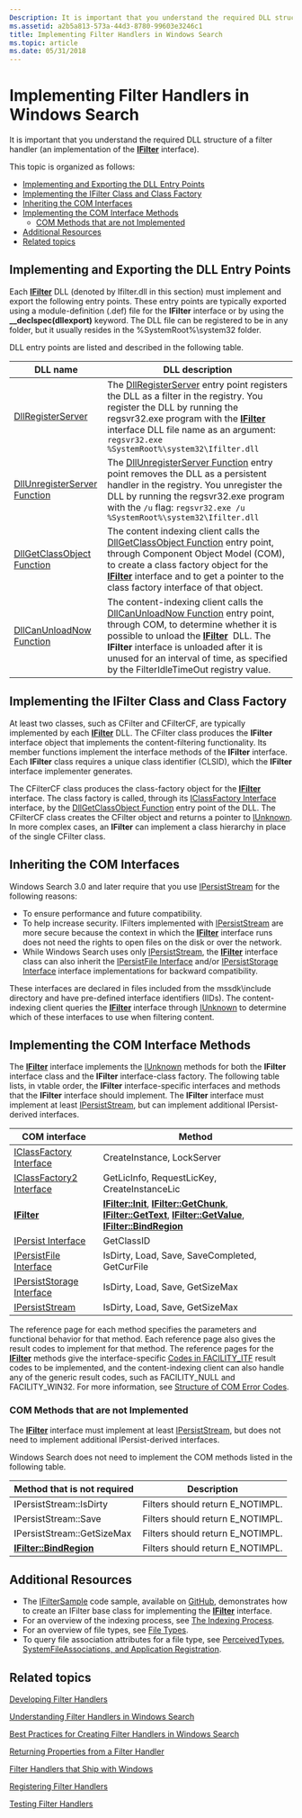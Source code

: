 ```yaml
---
Description: It is important that you understand the required DLL structure of a filter handler (an implementation of the IFilter interface).
ms.assetid: a2b5a813-573a-44d3-8780-99603e3246c1
title: Implementing Filter Handlers in Windows Search
ms.topic: article
ms.date: 05/31/2018
---
```


# Implementing Filter Handlers in Windows Search

It is important that you understand the required DLL structure of a filter handler (an implementation of the [**IFilter**](https://msdn.microsoft.com/library/Bb266451(v=VS.85).aspx) interface).

This topic is organized as follows:

- [Implementing and Exporting the DLL Entry Points](#implementing-and-exporting-the-dll-entry-points)
- [Implementing the IFilter Class and Class Factory](#implementing-the-ifilter-class-and-class-factory)
- [Inheriting the COM Interfaces](#inheriting-the-com-interfaces)
- [Implementing the COM Interface Methods](#implementing-the-com-interface-methods)
  - [COM Methods that are not Implemented](#com-methods-that-are-not-implemented)
- [Additional Resources](#additional-resources)
- [Related topics](#related-topics)

## Implementing and Exporting the DLL Entry Points

Each [**IFilter**](https://msdn.microsoft.com/library/Bb266451(v=VS.85).aspx) DLL (denoted by Ifilter.dll in this section) must implement and export the following entry points. These entry points are typically exported using a module-definition (.def) file for the **IFilter** interface or by using the **\_\_declspec(dllexport)** keyword. The DLL file can be registered to be in any folder, but it usually resides in the %SystemRoot%\\system32 folder.

DLL entry points are listed and described in the following table.

| DLL name                                                                                     | DLL description                                                                                                                                                                                                                                                                                                                                                                             |
|----------------------------------------------------------------------------------------------|---------------------------------------------------------------------------------------------------------------------------------------------------------------------------------------------------------------------------------------------------------------------------------------------------------------------------------------------------------------------------------------------|
| [DllRegisterServer](https://msdn.microsoft.com/library/ms682162(VS.85).aspx)            | The [DllRegisterServer](https://msdn.microsoft.com/library/ms682162(VS.85).aspx) entry point registers the DLL as a filter in the registry. You register the DLL by running the regsvr32.exe program with the [**IFilter**](https://msdn.microsoft.com/library/Bb266451(v=VS.85).aspx) interface DLL file name as an argument: `regsvr32.exe %SystemRoot%\system32\Ifilter.dll`                                              |
| [DllUnregisterServer Function](https://msdn.microsoft.com/library/ms691457(VS.85).aspx) | The [DllUnregisterServer Function](https://msdn.microsoft.com/library/ms691457(VS.85).aspx) entry point removes the DLL as a persistent handler in the registry. You unregister the DLL by running the regsvr32.exe program with the `/u` flag: `regsvr32.exe /u %SystemRoot%\system32\Ifilter.dll`                                                                                    |
| [DllGetClassObject Function](https://msdn.microsoft.com/library/ms680760(VS.85).aspx)   | The content indexing client calls the [DllGetClassObject Function](https://msdn.microsoft.com/library/ms680760(VS.85).aspx) entry point, through Component Object Model (COM), to create a class factory object for the [**IFilter**](https://msdn.microsoft.com/library/Bb266451(v=VS.85).aspx) interface and to get a pointer to the class factory interface of that object.                                               |
| [DllCanUnloadNow Function](https://msdn.microsoft.com/library/ms690368(VS.85).aspx)     | The content-indexing client calls the [DllCanUnloadNow Function](https://msdn.microsoft.com/library/ms690368(VS.85).aspx) entry point, through COM, to determine whether it is possible to unload the [**IFilter**](https://msdn.microsoft.com/library/Bb266451(v=VS.85).aspx)  DLL. The **IFilter** interface is unloaded after it is unused for an interval of time, as specified by the FilterIdleTimeOut registry value. |

## Implementing the IFilter Class and Class Factory

At least two classes, such as CFilter and CFilterCF, are typically implemented by each [**IFilter**](https://msdn.microsoft.com/library/Bb266451(v=VS.85).aspx) DLL. The CFilter class produces the **IFilter** interface object that implements the content-filtering functionality. Its member functions implement the interface methods of the **IFilter** interface. Each **IFilter** class requires a unique class identifier (CLSID), which the **IFilter** interface implementer generates.

The CFilterCF class produces the class-factory object for the [**IFilter**](https://msdn.microsoft.com/library/Bb266451(v=VS.85).aspx) interface. The class factory is called, through its [IClassFactory Interface](https://msdn.microsoft.com/library/ms694364(VS.85).aspx) interface, by the [DllGetClassObject Function](https://msdn.microsoft.com/library/ms680760(VS.85).aspx) entry point of the DLL. The CFilterCF class creates the CFilter object and returns a pointer to [IUnknown](https://msdn.microsoft.com/library/ms680509(VS.85).aspx). In more complex cases, an **IFilter** can implement a class hierarchy in place of the single CFilter class.

## Inheriting the COM Interfaces

Windows Search 3.0 and later require that you use [IPersistStream](https://msdn.microsoft.com/library/ms690091(VS.85).aspx) for the following reasons:

- To ensure performance and future compatibility.
- To help increase security. IFilters implemented with [IPersistStream](https://msdn.microsoft.com/library/ms690091(VS.85).aspx) are more secure because the context in which the [**IFilter**](https://msdn.microsoft.com/library/Bb266451(v=VS.85).aspx) interface runs does not need the rights to open files on the disk or over the network.
- While Windows Search uses only [IPersistStream](https://msdn.microsoft.com/library/ms690091(VS.85).aspx), the [**IFilter**](https://msdn.microsoft.com/library/Bb266451(v=VS.85).aspx) interface class can also inherit the [IPersistFile Interface](https://msdn.microsoft.com/library/ms687223(VS.85).aspx) and/or [IPersistStorage Interface](https://msdn.microsoft.com/library/ms679731(VS.85).aspx) interface implementations for backward compatibility.

These interfaces are declared in files included from the mssdk\\include directory and have pre-defined interface identifiers (IIDs). The content-indexing client queries the [**IFilter**](https://msdn.microsoft.com/library/Bb266451(v=VS.85).aspx) interface through [IUnknown](https://msdn.microsoft.com/library/ms680509(VS.85).aspx) to determine which of these interfaces to use when filtering content.

## Implementing the COM Interface Methods

The [**IFilter**](https://msdn.microsoft.com/library/Bb266451(v=VS.85).aspx) interface implements the [IUnknown](https://msdn.microsoft.com/library/ms680509(VS.85).aspx) methods for both the **IFilter** interface class and the **IFilter** interface-class factory. The following table lists, in vtable order, the **IFilter** interface-specific interfaces and methods that the **IFilter** interface should implement. The **IFilter** interface must implement at least [IPersistStream](https://msdn.microsoft.com/library/ms690091(VS.85).aspx), but can implement additional IPersist-derived interfaces.

| COM interface                                                                             | Method                                                                                                                                                                                                                                                                         |
|-------------------------------------------------------------------------------------------|--------------------------------------------------------------------------------------------------------------------------------------------------------------------------------------------------------------------------------------------------------------------------------|
| [IClassFactory Interface](https://msdn.microsoft.com/library/ms694364(VS.85).aspx)   | CreateInstance, LockServer                                                                                                                                                                                                                                                     |
| [IClassFactory2 Interface](https://msdn.microsoft.com/library/ms692720(VS.85).aspx)  | GetLicInfo, RequestLicKey, CreateInstanceLic                                                                                                                                                                                                                                   |
| [**IFilter**](https://msdn.microsoft.com/library/Bb266451(v=VS.85).aspx)                                                        | [**IFilter::Init**](https://msdn.microsoft.com/library/Bb266452(v=VS.85).aspx), [**IFilter::GetChunk**](https://msdn.microsoft.com/library/Bb266448(v=VS.85).aspx), [**IFilter::GetText**](https://msdn.microsoft.com/library/Bb266449(v=VS.85).aspx), [**IFilter::GetValue**](https://msdn.microsoft.com/library/Bb266450(v=VS.85).aspx), [**IFilter::BindRegion**](https://msdn.microsoft.com/library/Bb266447(v=VS.85).aspx) |
| [IPersist Interface](https://docs.microsoft.com/windows/desktop/api/objidl/nn-objidl-ipersist)               | GetClassID                                                                                                                                                                                                                                                                     |
| [IPersistFile Interface](https://msdn.microsoft.com/library/ms687223(VS.85).aspx)    | IsDirty, Load, Save, SaveCompleted, GetCurFile                                                                                                                                                                                                                                 |
| [IPersistStorage Interface](https://msdn.microsoft.com/library/ms679731(VS.85).aspx) | IsDirty, Load, Save, GetSizeMax                                                                                                                                                                                                                                                |
| [IPersistStream](https://msdn.microsoft.com/library/ms690091(VS.85).aspx)            | IsDirty, Load, Save, GetSizeMax                                                                                                                                                                                                                                                |

The reference page for each method specifies the parameters and functional behavior for that method. Each reference page also gives the result codes to implement for that method. The reference pages for the [**IFilter**](https://msdn.microsoft.com/library/Bb266451(v=VS.85).aspx) methods give the interface-specific [Codes in FACILITY\_ITF](https://msdn.microsoft.com/library/ms679751(VS.85).aspx) result codes to be implemented, and the content-indexing client can also handle any of the generic result codes, such as FACILITY\_NULL and FACILITY\_WIN32. For more information, see [Structure of COM Error Codes](https://msdn.microsoft.com/library/ms690088(VS.85).aspx).

### COM Methods that are not Implemented

The [**IFilter**](https://msdn.microsoft.com/library/Bb266451(v=VS.85).aspx) interface must implement at least [IPersistStream](https://msdn.microsoft.com/library/ms690091(VS.85).aspx), but does not need to implement additional IPersist-derived interfaces.

Windows Search does not need to implement the COM methods listed in the following table.

| Method that is not required                               | Description                       |
|-----------------------------------------------------------|-----------------------------------|
| IPersistStream::IsDirty                                   | Filters should return E\_NOTIMPL. |
| IPersistStream::Save                                      | Filters should return E\_NOTIMPL. |
| IPersistStream::GetSizeMax                                | Filters should return E\_NOTIMPL. |
| [**IFilter::BindRegion**](https://msdn.microsoft.com/library/Bb266447(v=VS.85).aspx) | Filters should return E\_NOTIMPL. |

## Additional Resources

- The [IFilterSample](-search-sample-ifiltersample.md) code sample, available on [GitHub](https://github.com/Microsoft/Windows-classic-samples/tree/master/Samples/Win7Samples/winui/WindowsSearch/IFilterSample), demonstrates how to create an IFilter base class for implementing the [**IFilter**](https://msdn.microsoft.com/library/Bb266451(v=VS.85).aspx) interface.
- For an overview of the indexing process, see [The Indexing Process](-search-indexing-process-overview.md).
- For an overview of file types, see [File Types](https://msdn.microsoft.com/library/cc144148(VS.85).aspx).
- To query file association attributes for a file type, see [PerceivedTypes, SystemFileAssociations, and Application Registration](https://msdn.microsoft.com/library/cc144150(VS.85).aspx).

## Related topics

[Developing Filter Handlers](-search-ifilter-conceptual.md)

[Understanding Filter Handlers in Windows Search](-search-ifilter-about.md)

[Best Practices for Creating Filter Handlers in Windows Search](-search-3x-wds-extidx-filters.md)

[Returning Properties from a Filter Handler](-search-ifilter-property-filtering.md)

[Filter Handlers that Ship with Windows](-search-ifilter-implementations.md)

[Registering Filter Handlers](-search-ifilter-registering-filters.md)

[Testing Filter Handlers](-search-ifilter-testing-filters.md)
